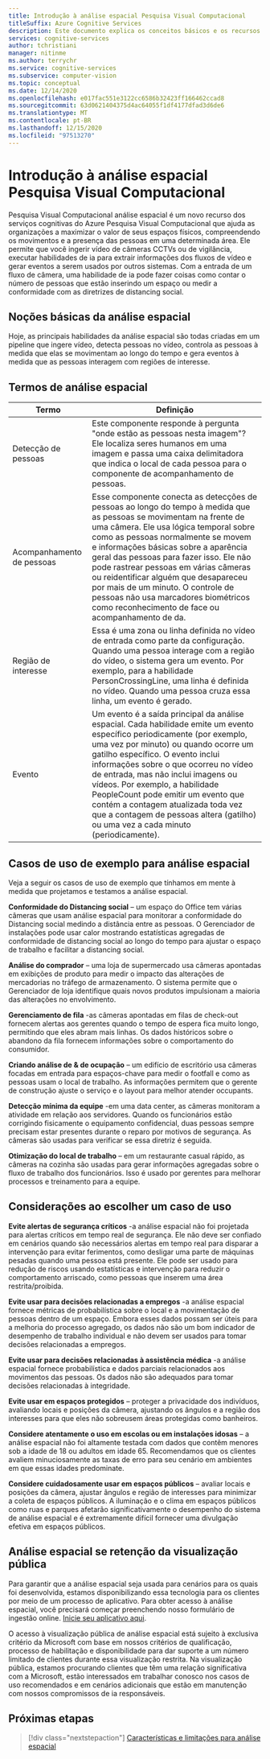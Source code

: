 ```yaml
---
title: Introdução à análise espacial Pesquisa Visual Computacional
titleSuffix: Azure Cognitive Services
description: Este documento explica os conceitos básicos e os recursos de um contêiner de análise espacial Pesquisa Visual Computacional.
services: cognitive-services
author: tchristiani
manager: nitinme
ms.author: terrychr
ms.service: cognitive-services
ms.subservice: computer-vision
ms.topic: conceptual
ms.date: 12/14/2020
ms.openlocfilehash: e017fac551e3122cc6586b32423ff166462ccad8
ms.sourcegitcommit: 63d0621404375d4ac64055f1df4177dfad3d6de6
ms.translationtype: MT
ms.contentlocale: pt-BR
ms.lasthandoff: 12/15/2020
ms.locfileid: "97513270"
---
```

# <a name="introduction-to-computer-vision-spatial-analysis"></a>Introdução à análise espacial Pesquisa Visual Computacional

Pesquisa Visual Computacional análise espacial é um novo recurso dos serviços cognitivas do Azure Pesquisa Visual Computacional que ajuda as organizações a maximizar o valor de seus espaços físicos, compreendendo os movimentos e a presença das pessoas em uma determinada área. Ele permite que você ingerir vídeo de câmeras CCTVs ou de vigilância, executar habilidades de ia para extrair informações dos fluxos de vídeo e gerar eventos a serem usados por outros sistemas. Com a entrada de um fluxo de câmera, uma habilidade de ia pode fazer coisas como contar o número de pessoas que estão inserindo um espaço ou medir a conformidade com as diretrizes de distancing social.

## <a name="the-basics-of-spatial-analysis"></a>Noções básicas da análise espacial

Hoje, as principais habilidades da análise espacial são todas criadas em um pipeline que ingere vídeo, detecta pessoas no vídeo, controla as pessoas à medida que elas se movimentam ao longo do tempo e gera eventos à medida que as pessoas interagem com regiões de interesse.

## <a name="spatial-analysis-terms"></a>Termos de análise espacial

| Termo | Definição |
|------|------------|
| Detecção de pessoas | Este componente responde à pergunta "onde estão as pessoas nesta imagem"? Ele localiza seres humanos em uma imagem e passa uma caixa delimitadora que indica o local de cada pessoa para o componente de acompanhamento de pessoas. |
| Acompanhamento de pessoas | Esse componente conecta as detecções de pessoas ao longo do tempo à medida que as pessoas se movimentam na frente de uma câmera. Ele usa lógica temporal sobre como as pessoas normalmente se movem e informações básicas sobre a aparência geral das pessoas para fazer isso. Ele não pode rastrear pessoas em várias câmeras ou reidentificar alguém que desapareceu por mais de um minuto. O controle de pessoas não usa marcadores biométricos como reconhecimento de face ou acompanhamento de da. |
| Região de interesse | Essa é uma zona ou linha definida no vídeo de entrada como parte da configuração. Quando uma pessoa interage com a região do vídeo, o sistema gera um evento. Por exemplo, para a habilidade PersonCrossingLine, uma linha é definida no vídeo. Quando uma pessoa cruza essa linha, um evento é gerado. |
| Evento | Um evento é a saída principal da análise espacial. Cada habilidade emite um evento específico periodicamente (por exemplo, uma vez por minuto) ou quando ocorre um gatilho específico. O evento inclui informações sobre o que ocorreu no vídeo de entrada, mas não inclui imagens ou vídeos. Por exemplo, a habilidade PeopleCount pode emitir um evento que contém a contagem atualizada toda vez que a contagem de pessoas altera (gatilho) ou uma vez a cada minuto (periodicamente). |

## <a name="example-use-cases-for-spatial-analysis"></a>Casos de uso de exemplo para análise espacial

Veja a seguir os casos de uso de exemplo que tínhamos em mente à medida que projetamos e testamos a análise espacial.

**Conformidade do Distancing social** – um espaço do Office tem várias câmeras que usam análise espacial para monitorar a conformidade do Distancing social medindo a distância entre as pessoas. O Gerenciador de instalações pode usar calor mostrando estatísticas agregadas de conformidade de distancing social ao longo do tempo para ajustar o espaço de trabalho e facilitar a distancing social.

**Análise do comprador** – uma loja de supermercado usa câmeras apontadas em exibições de produto para medir o impacto das alterações de mercadorias no tráfego de armazenamento. O sistema permite que o Gerenciador de loja identifique quais novos produtos impulsionam a maioria das alterações no envolvimento.

**Gerenciamento de fila** -as câmeras apontadas em filas de check-out fornecem alertas aos gerentes quando o tempo de espera fica muito longo, permitindo que eles abram mais linhas. Os dados históricos sobre o abandono da fila fornecem informações sobre o comportamento do consumidor.

**Criando análise de & de ocupação** – um edifício de escritório usa câmeras focadas em entrada para espaços-chave para medir o footfall e como as pessoas usam o local de trabalho. As informações permitem que o gerente de construção ajuste o serviço e o layout para melhor atender occupants.

**Detecção mínima da equipe** -em uma data center, as câmeras monitoram a atividade em relação aos servidores. Quando os funcionários estão corrigindo fisicamente o equipamento confidencial, duas pessoas sempre precisam estar presentes durante o reparo por motivos de segurança. As câmeras são usadas para verificar se essa diretriz é seguida.

**Otimização do local de trabalho** – em um restaurante casual rápido, as câmeras na cozinha são usadas para gerar informações agregadas sobre o fluxo de trabalho dos funcionários. Isso é usado por gerentes para melhorar processos e treinamento para a equipe.

## <a name="considerations-when-choosing-a-use-case"></a>Considerações ao escolher um caso de uso

**Evite alertas de segurança críticos** -a análise espacial não foi projetada para alertas críticos em tempo real de segurança. Ele não deve ser confiado em cenários quando são necessários alertas em tempo real para disparar a intervenção para evitar ferimentos, como desligar uma parte de máquinas pesadas quando uma pessoa está presente. Ele pode ser usado para redução de riscos usando estatísticas e intervenção para reduzir o comportamento arriscado, como pessoas que inserem uma área restrita/proibida.

**Evite usar para decisões relacionadas a empregos** -a análise espacial fornece métricas de probabilística sobre o local e a movimentação de pessoas dentro de um espaço. Embora esses dados possam ser úteis para a melhoria do processo agregado, os dados não são um bom indicador de desempenho de trabalho individual e não devem ser usados para tomar decisões relacionadas a empregos.

**Evite usar para decisões relacionadas à assistência médica** -a análise espacial fornece probabilística e dados parciais relacionados aos movimentos das pessoas. Os dados não são adequados para tomar decisões relacionadas à integridade.

**Evite usar em espaços protegidos** – proteger a privacidade dos indivíduos, avaliando locais e posições da câmera, ajustando os ângulos e a região dos interesses para que eles não sobreusem áreas protegidas como banheiros.

**Considere atentamente o uso em escolas ou em instalações idosas** – a análise espacial não foi altamente testada com dados que contêm menores sob a idade de 18 ou adultos em idade 65. Recomendamos que os clientes avaliem minuciosamente as taxas de erro para seu cenário em ambientes em que essas idades predominate.

**Considere cuidadosamente usar em espaços públicos** – avaliar locais e posições da câmera, ajustar ângulos e região de interesses para minimizar a coleta de espaços públicos. A iluminação e o clima em espaços públicos como ruas e parques afetarão significativamente o desempenho do sistema de análise espacial e é extremamente difícil fornecer uma divulgação efetiva em espaços públicos.

## <a name="spatial-analysis-gating-for-public-preview"></a>Análise espacial se retenção da visualização pública

Para garantir que a análise espacial seja usada para cenários para os quais foi desenvolvida, estamos disponibilizando essa tecnologia para os clientes por meio de um processo de aplicativo. Para obter acesso à análise espacial, você precisará começar preenchendo nosso formulário de ingestão online. [Inicie seu aplicativo aqui](https://forms.office.com/Pages/ResponsePage.aspx?id=v4j5cvGGr0GRqy180BHbRyQZ7B8Cg2FEjpibPziwPcZUNlQ4SEVORFVLTjlBSzNLRlo0UzRRVVNPVy4u).

O acesso à visualização pública de análise espacial está sujeito à exclusiva critério da Microsoft com base em nossos critérios de qualificação, processo de habilitação e disponibilidade para dar suporte a um número limitado de clientes durante essa visualização restrita. Na visualização pública, estamos procurando clientes que têm uma relação significativa com a Microsoft, estão interessados em trabalhar conosco nos casos de uso recomendados e em cenários adicionais que estão em manutenção com nossos compromissos de ia responsáveis.

## <a name="next-steps"></a>Próximas etapas

> [!div class="nextstepaction"]
> [Características e limitações para análise espacial](https://docs.microsoft.com/legal/cognitive-services/computer-vision/accuracy-and-limitations?context=%2fazure%2fcognitive-services%2fComputer-vision%2fcontext%2fcontext)

